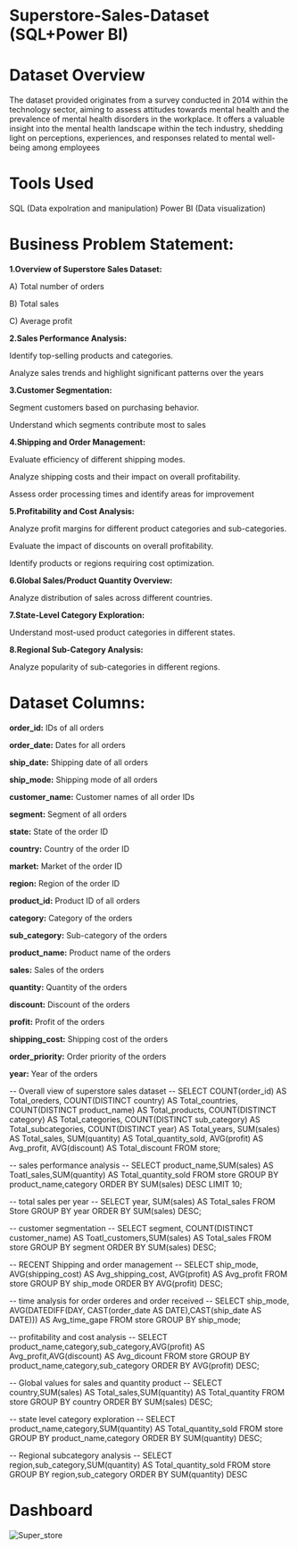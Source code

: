 # Superstore-Sales-Dataset (SQL+Power BI)


# Dataset Overview

The dataset provided originates from a survey conducted in 2014 within the technology sector, aiming to assess attitudes towards mental health and the prevalence of mental health disorders in the workplace. It offers a valuable insight into the mental health landscape within the tech industry, shedding light on perceptions, experiences, and responses related to mental well-being among employees



# Tools Used

SQL (Data expolration and manipulation)
Power BI (Data visualization)

# Business Problem Statement:

**1.Overview of Superstore Sales Dataset:**

A) Total number of orders


B) Total sales


C) Average profit

**2.Sales Performance Analysis:**

Identify top-selling products and categories.


Analyze sales trends and highlight significant patterns over the years

**3.Customer Segmentation:**


Segment customers based on purchasing behavior.


Understand which segments contribute most to sales

**4.Shipping and Order Management:**


Evaluate efficiency of different shipping modes.


Analyze shipping costs and their impact on overall profitability.


Assess order processing times and identify areas for improvement

**5.Profitability and Cost Analysis:**


Analyze profit margins for different product categories and sub-categories.


Evaluate the impact of discounts on overall profitability.


Identify products or regions requiring cost optimization.



**6.Global Sales/Product Quantity Overview:**


Analyze distribution of sales across different countries.


**7.State-Level Category Exploration:**


Understand most-used product categories in different states.



**8.Regional Sub-Category Analysis:**


Analyze popularity of sub-categories in different regions.



# Dataset Columns:

**order_id:** IDs of all orders


**order_date:** Dates for all orders


**ship_date:** Shipping date of all orders


**ship_mode:** Shipping mode of all orders


**customer_name:** Customer names of all order IDs


**segment:** Segment of all orders


**state:** State of the order ID


**country:** Country of the order ID


**market:** Market of the order ID


**region:** Region of the order ID


**product_id:** Product ID of all orders


**category:** Category of the orders


**sub_category:** Sub-category of the orders


**product_name:** Product name of the orders


**sales:** Sales of the orders


**quantity:** Quantity of the orders


**discount:** Discount of the orders


**profit:** Profit of the orders


**shipping_cost:** Shipping cost of the orders


**order_priority:** Order priority of the orders


**year:** Year of the orders


-- Overall view of superstore sales dataset --
SELECT
COUNT(order_id) AS Total_oreders,
COUNT(DISTINCT country) AS Total_countries,
COUNT(DISTINCT product_name) AS Total_products,
COUNT(DISTINCT category) AS Total_categories,
COUNT(DISTINCT sub_category) AS Total_subcategories,
COUNT(DISTINCT year) AS Total_years,
SUM(sales) AS Total_sales,
SUM(quantity) AS Total_quantity_sold,
AVG(profit) AS Avg_profit,
AVG(discount) AS Total_discount
FROM store;

-- sales performance analysis --
SELECT product_name,SUM(sales) AS Toatl_sales,SUM(quantity) AS Total_quantity_sold 
FROM store
GROUP BY product_name,category
ORDER BY SUM(sales) DESC
LIMIT 10;

-- total sales per year  --
SELECT  year, SUM(sales) AS Total_sales FROM Store
GROUP BY year
ORDER BY SUM(sales) DESC;

-- customer segmentation --
SELECT segment, COUNT(DISTINCT customer_name) AS Toatl_customers,SUM(sales) AS Total_sales
FROM store
GROUP BY segment
ORDER BY SUM(sales) DESC;

-- RECENT Shipping and order management --
SELECT ship_mode, AVG(shipping_cost) AS Avg_shipping_cost, AVG(profit) AS Avg_profit
FROM store
GROUP BY ship_mode
ORDER BY AVG(profit) DESC;

-- time analysis for order orderes and order received --
SELECT ship_mode, AVG(DATEDIFF(DAY, CAST(order_date AS DATE),CAST(ship_date AS DATE))) AS Avg_time_gape
FROM store
GROUP BY ship_mode;

-- profitability and cost analysis --
SELECT product_name,category,sub_category,AVG(profit) AS Avg_profit,AVG(discount) AS Avg_dicount
FROM store
GROUP BY product_name,category,sub_category
ORDER BY AVG(profit) DESC;

-- Global values for sales and quantity product  --
SELECT country,SUM(sales) AS Total_sales,SUM(quantity)  AS Total_quantity
FROM store
GROUP BY country
ORDER BY SUM(sales) DESC;


-- state level category exploration --
SELECT  product_name,category,SUM(quantity) AS Total_quantity_sold
FROM store
GROUP BY product_name,category
ORDER BY SUM(quantity) DESC;

-- Regional subcategory analysis --
SELECT region,sub_category,SUM(quantity) AS Total_quantity_sold
FROM store
GROUP BY region,sub_category
ORDER BY SUM(quantity) DESC



# Dashboard

![Super_store](https://github.com/Sumit-Baviskar/Mental-Health-Power-BI-/assets/153518735/95dadd55-7962-42a7-88e7-afb86e52abea)


